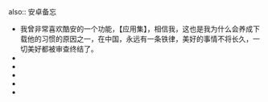 also:: 安卓备忘

- 我曾非常喜欢酷安的一个功能，【应用集】，相信我，这也是我为什么会养成下载他的习惯的原因之一，在中国，永远有一条铁律，美好的事情不将长久，一切美好都被审查终结了。
-
-
-
-
-